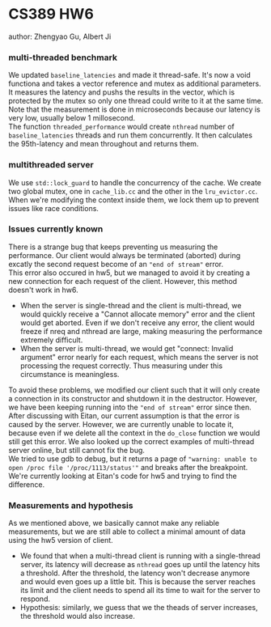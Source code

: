# CS389 HW6
author: Zhengyao Gu, Albert Ji

### multi-threaded benchmark
We updated `baseline_latencies` and made it thread-safe. It's now a void functiona and takes a vector reference and mutex as additional parameters.\
 It measures the latency and pushs the results in the vector, which is protected by the mutex so only one thread could write to it at the same time. Note that the measurement is done in microseconds because our latency is very low, usually below 1 millosecond.\
 The function `threaded_performance` would create `nthread` number of `baseline_latencies` threads and run them concurrently. It then calculates the 95th-latency and mean throughout and returns them.
 
 ### multithreaded server
We use `std::lock_guard` to handle the concurrency of the cache. We create two global mutex, one in `cache_lib.cc` and the other in the `lru_evictor.cc`. When we're modifying the context inside them, we lock them up to prevent issues like race conditions. 

### Issues currently known
There is a strange bug that keeps preventing us measuring the performance. Our client would always be terminated (aborted) during excatly the second request become of an `"end of stream"` error. \
This error also occured in hw5, but we managed to avoid it by creating a new connection for each request of the client. However, this method doesn't work in hw6. 
 - When the server is single-thread and the client is multi-thread, we would quickly receive a "Cannot allocate memory" error and the client would get aborted. Even if we don't receive any error, the client would freeze if nreq and nthread are large, making measuring the performance extremely difficult.
 - When the server is multi-thread, we would get "connect: Invalid argument" error nearly for each request, which means the server is not processing the request correctly. Thus measuring under this circumstance is meaningless.
 
To avoid these problems, we modified our client such that it will only create a connection in its constructor and shutdown it in the destructor. However, we have been keeping running into the `"end of stream"` error since then. \
After discussing with Eitan, our current assumption is that the error is caused by the server. However, we are currently unable to locate it, because even if we delete all the context in the `do_close` function we would still get this error. We also looked up the correct examples of multi-thread server online, but still cannot fix the bug. \
We tried to use gdb to debug, but it returns a page of `"warning: unable to open /proc file '/proc/1113/status'"` and breaks after the breakpoint. We're currently looking at Eitan's code for hw5 and trying to find the difference.

### Measurements and hypothesis
As we mentioned above, we basically cannot make any reliable measurements, but we are still able to collect a minimal amount of data using the hw5 version of client. 
 - We found that when a multi-thread client is running with a single-thread server, its latency will decrease as `nthread` goes up until the latency hits a threshold. After the threshold, the latency won't decrease anymore and would even goes up a little bit. This is because the server reaches its limit and the client needs to spend all its time to wait for the server to respond.
 - Hypothesis: similarly, we guess that we the theads of server increases, the threshold would also increase.
